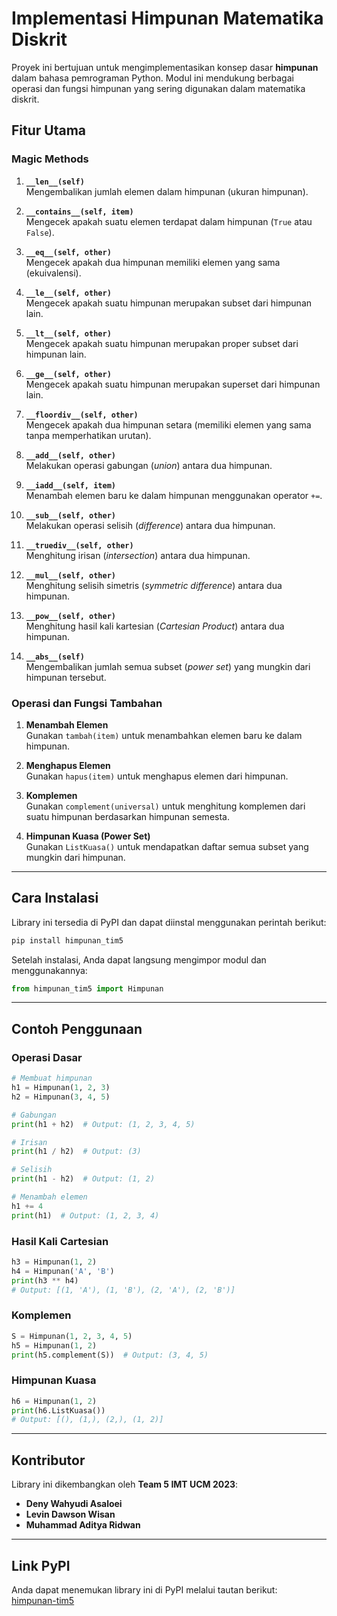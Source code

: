 # Implementasi Himpunan Matematika Diskrit

Proyek ini bertujuan untuk mengimplementasikan konsep dasar **himpunan** dalam bahasa pemrograman Python. Modul ini mendukung berbagai operasi dan fungsi himpunan yang sering digunakan dalam matematika diskrit.

## **Fitur Utama**

### **Magic Methods**

1. **`__len__(self)`**  
   Mengembalikan jumlah elemen dalam himpunan (ukuran himpunan).

2. **`__contains__(self, item)`**  
   Mengecek apakah suatu elemen terdapat dalam himpunan (`True` atau `False`).

3. **`__eq__(self, other)`**  
   Mengecek apakah dua himpunan memiliki elemen yang sama (ekuivalensi).

4. **`__le__(self, other)`**  
   Mengecek apakah suatu himpunan merupakan subset dari himpunan lain.

5. **`__lt__(self, other)`**  
   Mengecek apakah suatu himpunan merupakan proper subset dari himpunan lain.

6. **`__ge__(self, other)`**  
   Mengecek apakah suatu himpunan merupakan superset dari himpunan lain.

7. **`__floordiv__(self, other)`**  
   Mengecek apakah dua himpunan setara (memiliki elemen yang sama tanpa memperhatikan urutan).

8. **`__add__(self, other)`**  
   Melakukan operasi gabungan (_union_) antara dua himpunan.

9. **`__iadd__(self, item)`**  
   Menambah elemen baru ke dalam himpunan menggunakan operator `+=`.

10. **`__sub__(self, other)`**  
    Melakukan operasi selisih (_difference_) antara dua himpunan.

11. **`__truediv__(self, other)`**  
    Menghitung irisan (_intersection_) antara dua himpunan.

12. **`__mul__(self, other)`**  
    Menghitung selisih simetris (_symmetric difference_) antara dua himpunan.

13. **`__pow__(self, other)`**  
    Menghitung hasil kali kartesian (_Cartesian Product_) antara dua himpunan.

14. **`__abs__(self)`**  
    Mengembalikan jumlah semua subset (_power set_) yang mungkin dari himpunan tersebut.

### **Operasi dan Fungsi Tambahan**

1. **Menambah Elemen**  
   Gunakan `tambah(item)` untuk menambahkan elemen baru ke dalam himpunan.

2. **Menghapus Elemen**  
   Gunakan `hapus(item)` untuk menghapus elemen dari himpunan.

3. **Komplemen**  
   Gunakan `complement(universal)` untuk menghitung komplemen dari suatu himpunan berdasarkan himpunan semesta.

4. **Himpunan Kuasa (Power Set)**  
   Gunakan `ListKuasa()` untuk mendapatkan daftar semua subset yang mungkin dari himpunan.

---

## **Cara Instalasi**

Library ini tersedia di PyPI dan dapat diinstal menggunakan perintah berikut:

```bash
pip install himpunan_tim5
```

Setelah instalasi, Anda dapat langsung mengimpor modul dan menggunakannya:

```python
from himpunan_tim5 import Himpunan
```

---

## **Contoh Penggunaan**

### **Operasi Dasar**

```python
# Membuat himpunan
h1 = Himpunan(1, 2, 3)
h2 = Himpunan(3, 4, 5)

# Gabungan
print(h1 + h2)  # Output: (1, 2, 3, 4, 5)

# Irisan
print(h1 / h2)  # Output: (3)

# Selisih
print(h1 - h2)  # Output: (1, 2)

# Menambah elemen
h1 += 4
print(h1)  # Output: (1, 2, 3, 4)
```

### **Hasil Kali Cartesian**

```python
h3 = Himpunan(1, 2)
h4 = Himpunan('A', 'B')
print(h3 ** h4)
# Output: [(1, 'A'), (1, 'B'), (2, 'A'), (2, 'B')]
```

### **Komplemen**

```python
S = Himpunan(1, 2, 3, 4, 5)
h5 = Himpunan(1, 2)
print(h5.complement(S))  # Output: (3, 4, 5)
```

### **Himpunan Kuasa**

```python
h6 = Himpunan(1, 2)
print(h6.ListKuasa())
# Output: [(), (1,), (2,), (1, 2)]
```

---

## **Kontributor**

Library ini dikembangkan oleh **Team 5 IMT UCM 2023**:

- **Deny Wahyudi Asaloei**
- **Levin Dawson Wisan**
- **Muhammad Aditya Ridwan**

---

## **Link PyPI**

Anda dapat menemukan library ini di PyPI melalui tautan berikut:  
[himpunan-tim5](https://pypi.org/project/himpunan-tim5/)
